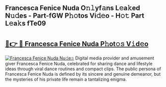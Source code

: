 ## Francesca Fenice Nuda O𝚗𝚕yf𝚊ns L𝚎a𝚔ed N𝚞𝚍es - Part-fGW P𝚑𝚘tos Vi𝚍𝚎o - H𝚘𝚝 Part L𝚎a𝚔s fTe09

# <h2><a href="http://kfce1q.oniu.top/?m=Francesca+Fenice+Nuda">🔗👉 🔴 Francesca Fenice Nuda P𝚑ot𝚘𝚜 V𝚒d𝚎o</a></h2>

[![Francesca Fenice Nuda Nu𝚍e𝚜](https://i.imgur.com/0qMVB7G.gif)](http://kfce1q.oniu.top/?m=Francesca+Fenice+Nuda)
Digital media provider and amusement giver Francesca Fenice Nuda, celebrated for sharing dance and lifestyle ideas through viral dance routines and compact clips. The public persona of Francesca Fenice Nuda is defined by its sincere and genuine demeanor, but the mysteries of his private life remain a tantalizing enigma.  
